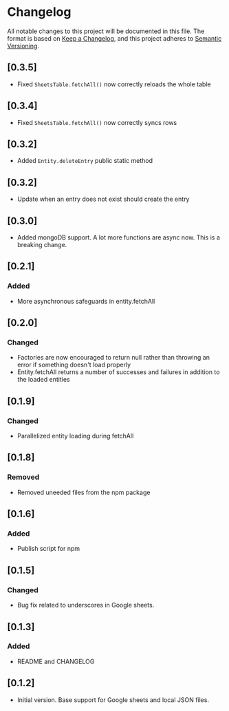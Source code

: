 # Changelog

All notable changes to this project will be documented in this file.
The format is based on [Keep a Changelog](https://keepachangelog.com/en/1.0.0/),
and this project adheres to [Semantic Versioning](https://semver.org/spec/v2.0.0.html).

## [0.3.5]

- Fixed `SheetsTable.fetchAll()` now correctly reloads the whole table

## [0.3.4]

- Fixed `SheetsTable.fetchAll()` now correctly syncs rows

## [0.3.2]

- Added `Entity.deleteEntry` public static method

## [0.3.2]

- Update when an entry does not exist should create the entry

## [0.3.0]

- Added mongoDB support. A lot more functions are async now. This is a breaking change.

## [0.2.1]

### Added

- More asynchronous safeguards in entity.fetchAll

## [0.2.0]

### Changed

- Factories are now encouraged to return null rather than throwing an error if something doesn't load properly
- Entity.fetchAll returns a number of successes and failures in addition to the loaded entities

## [0.1.9]

### Changed

- Parallelized entity loading during fetchAll

## [0.1.8]

### Removed

- Removed uneeded files from the npm package

## [0.1.6]

### Added

- Publish script for npm

## [0.1.5]

### Changed

- Bug fix related to underscores in Google sheets.

## [0.1.3]

### Added

- README and CHANGELOG

## [0.1.2]

- Initial version. Base support for Google sheets and local JSON files.
